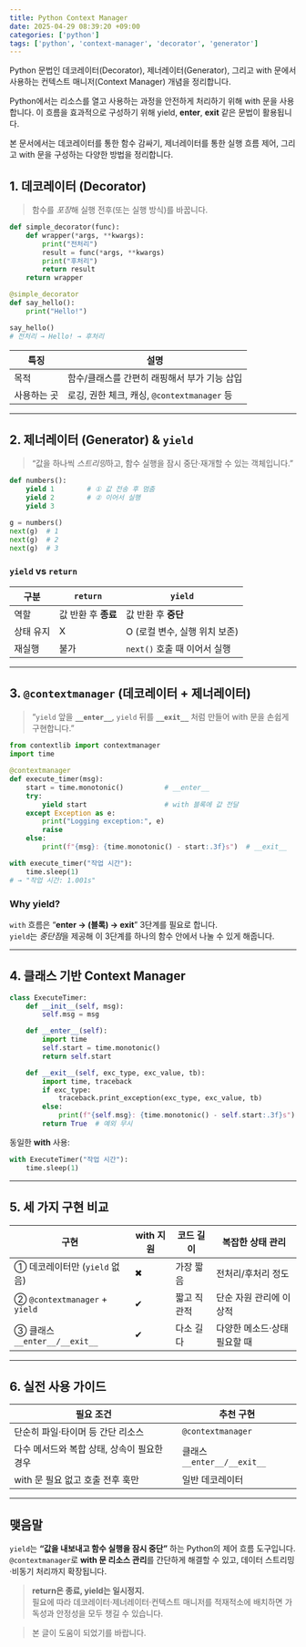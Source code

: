 ```yaml
---
title: Python Context Manager
date: 2025-04-29 08:39:20 +09:00
categories: ['python']
tags: ['python', 'context-manager', 'decorator', 'generator']
---
```


Python 문법인 데코레이터(Decorator), 제너레이터(Generator), 그리고 with 문에서 사용하는 컨텍스트 매니저(Context Manager) 개념을 정리합니다.

Python에서는 리소스를 열고 사용하는 과정을 안전하게 처리하기 위해 with 문을 사용합니다.
이 흐름을 효과적으로 구성하기 위해 yield, __enter__, __exit__ 같은 문법이 활용됩니다.

본 문서에서는 데코레이터를 통한 함수 감싸기, 제너레이터를 통한 실행 흐름 제어,
그리고 with 문을 구성하는 다양한 방법을 정리합니다.

## 1. 데코레이터 (Decorator)
> 함수를 *포장*해 실행 전후(또는 실행 방식)를 바꿉니다.

```python
def simple_decorator(func):
    def wrapper(*args, **kwargs):
        print("전처리")
        result = func(*args, **kwargs)
        print("후처리")
        return result
    return wrapper

@simple_decorator
def say_hello():
    print("Hello!")

say_hello()
# 전처리 → Hello! → 후처리
```

| 특징 | 설명 |
|------|------|
|목적|함수/클래스를 간편히 래핑해서 부가 기능 삽입|
|사용하는 곳|로깅, 권한 체크, 캐싱, `@contextmanager` 등|

---

## 2. 제너레이터 (Generator) & `yield`
> “값을 하나씩 *스트리밍*하고, 함수 실행을 잠시 중단·재개할 수 있는 객체입니다.”

```python
def numbers():
    yield 1        # ① 값 전송 후 멈춤
    yield 2        # ② 이어서 실행
    yield 3

g = numbers()
next(g)  # 1
next(g)  # 2
next(g)  # 3
```

### `yield` vs `return`

|구분|`return`|`yield`|
|---|---|---|
|역할|값 반환 후 **종료**|값 반환 후 **중단**|
|상태 유지|X|O (로컬 변수, 실행 위치 보존)|
|재실행|불가|`next()` 호출 때 이어서 실행|

---

## 3. `@contextmanager` (데코레이터 + 제너레이터)
> “`yield` 앞을 **`__enter__`**, `yield` 뒤를 **`__exit__`** 처럼 만들어 with 문을 손쉽게 구현합니다.”

```python
from contextlib import contextmanager
import time

@contextmanager
def execute_timer(msg):
    start = time.monotonic()          # __enter__
    try:
        yield start                   # with 블록에 값 전달
    except Exception as e:
        print("Logging exception:", e)
        raise
    else:
        print(f"{msg}: {time.monotonic() - start:.3f}s")  # __exit__
```

```python
with execute_timer("작업 시간"):
    time.sleep(1)
# → "작업 시간: 1.001s"
```

### Why yield?
`with` 흐름은 “**enter → (블록) → exit**” 3단계를 필요로 합니다.  
`yield`는 *중단점*을 제공해 이 3단계를 하나의 함수 안에서 나눌 수 있게 해줍니다.

---

## 4. 클래스 기반 Context Manager

```python
class ExecuteTimer:
    def __init__(self, msg):
        self.msg = msg

    def __enter__(self):
        import time
        self.start = time.monotonic()
        return self.start

    def __exit__(self, exc_type, exc_value, tb):
        import time, traceback
        if exc_type:
            traceback.print_exception(exc_type, exc_value, tb)
        else:
            print(f"{self.msg}: {time.monotonic() - self.start:.3f}s")
        return True  # 예외 무시
```

동일한 **with** 사용:

```python
with ExecuteTimer("작업 시간"):
    time.sleep(1)
```

---

## 5. 세 가지 구현 비교

|구현|with 지원|코드 길이|복잡한 상태 관리|
|----|---------|---------|----------------|
|① 데코레이터만 (`yield` 없음)|✖|가장 짧음|전처리/후처리 정도|
|② `@contextmanager` + `yield`|✔|짧고 직관적|단순 자원 관리에 이상적|
|③ 클래스 `__enter__/__exit__`|✔|다소 길다|다양한 메소드·상태 필요할 때|

---

## 6. 실전 사용 가이드

|필요 조건|추천 구현|
|---------|---------|
|단순히 파일·타이머 등 간단 리소스|`@contextmanager`|
|다수 메서드와 복합 상태, 상속이 필요한 경우|클래스 `__enter__/__exit__`|
|with 문 필요 없고 호출 전후 훅만|일반 데코레이터|

---

## 맺음말
`yield`는 **“값을 내보내고 함수 실행을 잠시 중단”** 하는 Python의 제어 흐름 도구입니다.  
`@contextmanager`로 **with 문 리소스 관리**를 간단하게 해결할 수 있고, 데이터 스트리밍·비동기 처리까지 확장됩니다.

> **return은 종료, yield는 일시정지.**  
> 필요에 따라 데코레이터·제너레이터·컨텍스트 매니저를 적재적소에 배치하면 가독성과 안정성을 모두 챙길 수 있습니다.

> 본 글이 도움이 되었기를 바랍니다.
